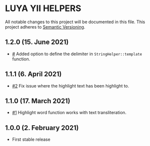 # LUYA YII HELPERS

All notable changes to this project will be documented in this file. This project adheres to [Semantic Versioning](http://semver.org/).

## 1.2.0 (15. June 2021)

+ [#]() Added option to define the delimiter in `StringHelper::template` function.

## 1.1.1 (6. April 2021)

+ [#2](https://github.com/luyadev/yii-helpers/issues/2) Fix issue where the highlight text has been highlight to.

## 1.1.0 (17. March 2021)

+ [#1](https://github.com/luyadev/yii-helpers/pull/1) Highlight word function works with text transliteration.

## 1.0.0 (2. February 2021)

+ First stable release